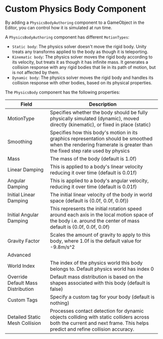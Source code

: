 # Custom Physics Body Component

By adding a `PhysicsBodyAuthoring` component to a GameObject in the Editor, you can control how it is simulated at run time.

A `PhysicsBodyAuthoring` component has different `MotionTypes`:
* `Static body`: The physics solver doesn't move the rigid body. Unity treats any transforms applied to the body as though it is teleporting.
* `Kinematic body`: The physics solver moves the rigid body according to its velocity, but treats it as though it has infinite mass. It generates a collision response with any rigid bodies that lie in its path of motion, but is not affected by them.
* `Dynamic body`: The physics solver moves the rigid body and handles its collision response with other bodies, based on its physical properties.

The `PhysicsBody` component has the following properties:

| Field                              | Description                                                                                                                                                         |
|------------------------------------|---------------------------------------------------------------------------------------------------------------------------------------------------------------------|
| MotionType                         | Specifies whether the body should be fully physically simulated (dynamic), moved directly (kinematic), or fixed in place (static)                                   |
| Smoothing                          | Specifies how this body's motion in its graphics representation should be smoothed when the rendering framerate is greater than the fixed step rate used by physics |
| Mass                               | The mass of the body (default is 1.0f)                                                                                                                              |
| Linear Damping                     | This is applied to a body's linear velocity reducing it over time (default is 0.01f)                                                                                |
| Angular Damping                    | This is applied to a body's angular velocity, reducing it over time (default is 0.01f)                                                                              |
| Initial Linear Damping             | The initial linear velocity of the body in world space (default is {0.0f, 0.0f, 0.0f})                                                                              |
| Initial Angular Damping            | This represents the initial rotation speed around each axis in the local motion space of the body i.e. around the center of mass default is {0.0f, 0.0f, 0.0f}      |
| Gravity Factor                     | Scales the amount of gravity to apply to this body, where 1.0f is the default value for -9.8m/s^2                                                                   |
| Advanced                           |                                                                                                                                                                     |
| World Index                        | The index of the physics world this body belongs to. Default physics world has index 0                                                                              |
| Override Default Mass Distribution | Default mass distribution is based on the shapes associated with this body (default is false)                                                                       |
| Custom Tags                        | Specify a custom tag for your body (default is nothing)                                                                                                             |
| Detailed Static Mesh Collision    | Processes contact detection for dynamic objects colliding with static colliders across both the current and next frame. This helps predict and refine collision accuracy.                                                                              |
